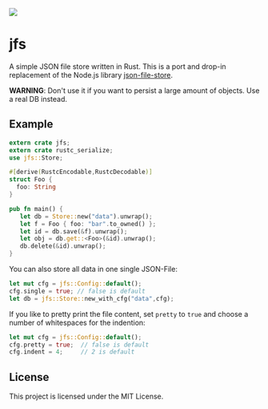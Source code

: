 [![](http://meritbadge.herokuapp.com/sun)](https://crates.io/crates/jfs)

# jfs

A simple JSON file store written in Rust.
This is a port and drop-in replacement of the Node.js library
[json-file-store](https://github.com/flosse/json-file-store/).

**WARNING**:
Don't use it if you want to persist a large amount of objects.
Use a real DB instead.

## Example

```rust
extern crate jfs;
extern crate rustc_serialize;
use jfs::Store;

#[derive(RustcEncodable,RustcDecodable)]
struct Foo {
  foo: String
}

pub fn main() {
   let db = Store::new("data").unwrap();
   let f = Foo { foo: "bar".to_owned() };
   let id = db.save(&f).unwrap();
   let obj = db.get::<Foo>(&id).unwrap();
   db.delete(&id).unwrap();
}
```

You can also store all data in one single JSON-File:

```rust
let mut cfg = jfs::Config::default();
cfg.single = true; // false is default
let db = jfs::Store::new_with_cfg("data",cfg);
```

If you like to pretty print the file content, set `pretty` to `true`
and choose a number of whitespaces for the indention:

```rust
let mut cfg = jfs::Config::default();
cfg.pretty = true;  // false is default
cfg.indent = 4;     // 2 is default
```

## License

This project is licensed under the MIT License.
